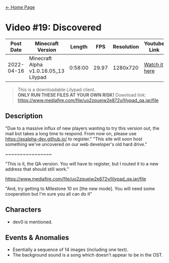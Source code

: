 [← Home Page](../README.md#2-videos)

# Video #19: Discovered
| Post Date  | Minecraft Version                     | Length   | FPS     | Resolution | Youtube Link      |
| ---------  | ------------------------------------- | -------- | ------- | ---------  | ----------------- |
| 2022-04-16 | Minecraft Alpha v1.0.16.05_13 Lilypad | 0:58:00  | 29.97   | 1280x720   | [Watch it here](https://www.youtube.com/watch?v=aozla1r6yVM) |

> This is a downloadable Lilypad client.  
> **ONLY RUN THESE FILES AT YOUR OWN RISK!**
> Download link: https://www.mediafire.com/file/uo2zqueiw2e872y/lilypad_qa.jar/file

## Description
"Due to a massive influx of new players wanting to try this version out, the mail bot takes a long time to respond. From now on, please use https://exalpha-dev.github.io/ to register."
"This site will soon host something we've uncovered on our web developer's old hard drive."

\~\~\~\~\~\~\~\~\~\~\~\~\~\~\~\~

"This is it, the QA version. You will have to register, but I routed it to a new address that should still work."

https://www.mediafire.com/file/uo2zqueiw2e872y/lilypad_qa.jar/file

"And, try getting to Milestone 10 on [the new mode]. You will need some cooperation but I'm sure you all can do it"

## Characters
* dev0 is mentioned.

## Events & Anomalies
* Esentially a sequence of 14 images (including one text).
* The background sound is a song which doesn't appear to be in the OST.